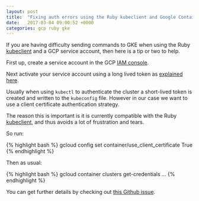 ```yaml
---
layout: post
title:  "Fixing auth errors using the Ruby kubeclient and Google Container Engine."
date:   2017-03-04 09:00:52 +0000
categories: gcp ruby gke
---
```


If you are having difficulty sending commands to GKE when using the
Ruby [kubeclient](https://github.com/abonas/kubeclient) and a GCP service account,
then here is a tip or two to help.

First up, create a service account in the
GCP [IAM console](https://cloud.google.com/iam/docs/creating-managing-service-accounts).

Next activate your service account using a long lived token
as [explained here](https://cloud.google.com/sdk/gcloud/reference/auth/activate-service-account).

Usually when using `kubectl` to authenticate the cluster a short-lived token is created and
written to the `kubeconfig` file. However in our case we want to use a client certificate authentication strategy.

The reason this is important is it is currently compatible with the Ruby [kubeclient](https://github.com/abonas/kubeclient), and thus avoids a lot of frustration and tears.

So run:

{% highlight bash %}
gcloud config set container/use_client_certificate True
{% endhighlight %}

Then as usual:

{% highlight bash %}
gcloud container clusters get-credentials ...
{% endhighlight %}

You can get further details by checking out [this Github issue](https://github.com/abonas/kubeclient/issues/210#issuecomment-272911197).






